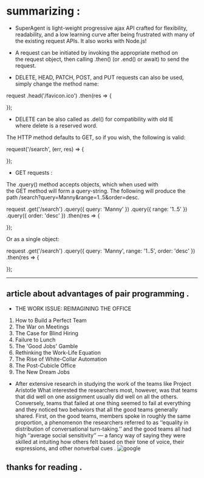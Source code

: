 # summarizing :

* SuperAgent is light-weight progressive ajax API crafted for flexibility, readability, and a low learning curve after being frustrated with many of the existing request APIs. It also works with Node.js! 

* A request can be initiated by invoking the appropriate method on the request object, then calling .then() (or .end() or await) to send the request.



* DELETE, HEAD, PATCH, POST, and PUT requests can also be used, simply change the method name:

request
  .head('/favicon.ico')
  .then(res => {

  });




* DELETE can be also called as .del() for compatibility with old IE where delete is a reserved word.

The HTTP method defaults to GET, so if you wish, the following is valid:

 request('/search', (err, res) => {

 });




* GET requests :

The .query() method accepts objects, which when used with the GET method will form a query-string. The following will produce the path /search?query=Manny&range=1..5&order=desc.

 request
   .get('/search')
   .query({ query: 'Manny' })
   .query({ range: '1..5' })
   .query({ order: 'desc' })
   .then(res => {

   });

Or as a single object:

request
  .get('/search')
  .query({ query: 'Manny', range: '1..5', order: 'desc' })
  .then(res => {

  });

  ***
  ## article about advantages of pair programming .
* THE WORK ISSUE: REIMAGINING THE OFFICE
1. How to Build a Perfect Team
2. The War on Meetings
3. The Case for Blind Hiring
4. Failure to Lunch
5. The 'Good Jobs' Gamble
6. Rethinking the Work-Life Equation
7. The Rise of White-Collar Automation
8. The Post-Cubicle Office
9. The New Dream Jobs

* After extensive research in studying the work of the teams like Project Aristotle What interested the researchers most, however, was that teams that did well on one assignment usually did well on all the others. Conversely, teams that failed at one thing seemed to fail at everything and they noticed two behaviors that all the good teams generally shared. First, on the good teams, members spoke in roughly the same proportion, a phenomenon the researchers referred to as ‘‘equality in distribution of conversational turn-taking.’’ and the good teams all had high ‘‘average social sensitivity’’ — a fancy way of saying they were skilled at intuiting how others felt based on their tone of voice, their expressions, and other nonverbal cues . 
![google](https://static01.nyt.com/images/2016/02/28/magazine/28mag-teams1-copy/28mag-teams1-facebookJumbo-v2.jpg?year=2016&h=550&w=1050&sig=0x1d84744919e5dfabae076c3e4fb6d0b0)

## thanks for reading .
